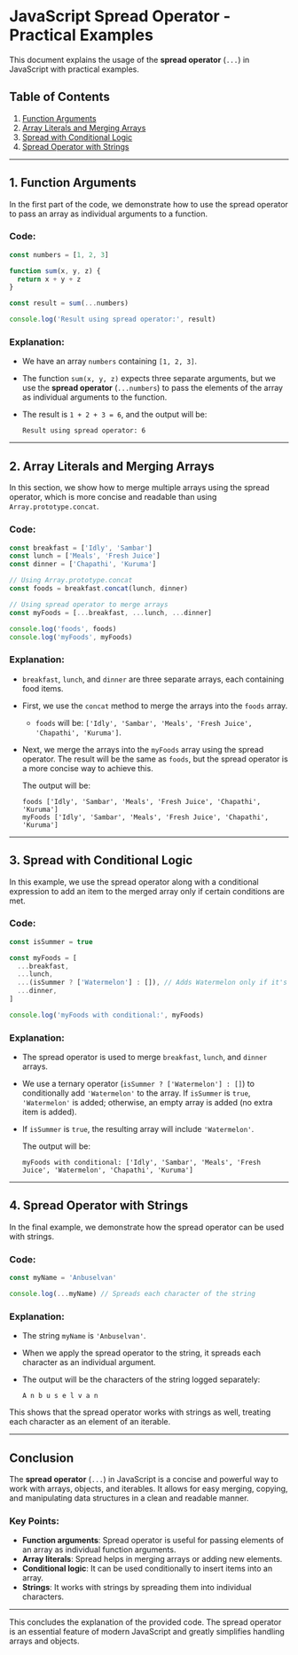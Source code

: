 # JavaScript Spread Operator - Practical Examples

This document explains the usage of the **spread operator** (`...`) in JavaScript with practical examples.

## Table of Contents

1. [Function Arguments](#function-arguments)
2. [Array Literals and Merging Arrays](#array-literals-and-merging-arrays)
3. [Spread with Conditional Logic](#spread-with-conditional-logic)
4. [Spread Operator with Strings](#spread-operator-with-strings)

---

## 1. Function Arguments

In the first part of the code, we demonstrate how to use the spread operator to pass an array as individual arguments to a function.

### Code:

```javascript
const numbers = [1, 2, 3]

function sum(x, y, z) {
  return x + y + z
}

const result = sum(...numbers)

console.log('Result using spread operator:', result)
```

### Explanation:

- We have an array `numbers` containing `[1, 2, 3]`.
- The function `sum(x, y, z)` expects three separate arguments, but we use the **spread operator** (`...numbers`) to pass the elements of the array as individual arguments to the function.
- The result is `1 + 2 + 3 = 6`, and the output will be:

  ```
  Result using spread operator: 6
  ```

---

## 2. Array Literals and Merging Arrays

In this section, we show how to merge multiple arrays using the spread operator, which is more concise and readable than using `Array.prototype.concat`.

### Code:

```javascript
const breakfast = ['Idly', 'Sambar']
const lunch = ['Meals', 'Fresh Juice']
const dinner = ['Chapathi', 'Kuruma']

// Using Array.prototype.concat
const foods = breakfast.concat(lunch, dinner)

// Using spread operator to merge arrays
const myFoods = [...breakfast, ...lunch, ...dinner]

console.log('foods', foods)
console.log('myFoods', myFoods)
```

### Explanation:

- `breakfast`, `lunch`, and `dinner` are three separate arrays, each containing food items.
- First, we use the `concat` method to merge the arrays into the `foods` array.
  - `foods` will be: `['Idly', 'Sambar', 'Meals', 'Fresh Juice', 'Chapathi', 'Kuruma']`.
- Next, we merge the arrays into the `myFoods` array using the spread operator. The result will be the same as `foods`, but the spread operator is a more concise way to achieve this.

  The output will be:

  ```
  foods ['Idly', 'Sambar', 'Meals', 'Fresh Juice', 'Chapathi', 'Kuruma']
  myFoods ['Idly', 'Sambar', 'Meals', 'Fresh Juice', 'Chapathi', 'Kuruma']
  ```

---

## 3. Spread with Conditional Logic

In this example, we use the spread operator along with a conditional expression to add an item to the merged array only if certain conditions are met.

### Code:

```javascript
const isSummer = true

const myFoods = [
  ...breakfast,
  ...lunch,
  ...(isSummer ? ['Watermelon'] : []), // Adds Watermelon only if it's summer
  ...dinner,
]

console.log('myFoods with conditional:', myFoods)
```

### Explanation:

- The spread operator is used to merge `breakfast`, `lunch`, and `dinner` arrays.
- We use a ternary operator (`isSummer ? ['Watermelon'] : []`) to conditionally add `'Watermelon'` to the array. If `isSummer` is `true`, `'Watermelon'` is added; otherwise, an empty array is added (no extra item is added).
- If `isSummer` is `true`, the resulting array will include `'Watermelon'`.

  The output will be:

  ```
  myFoods with conditional: ['Idly', 'Sambar', 'Meals', 'Fresh Juice', 'Watermelon', 'Chapathi', 'Kuruma']
  ```

---

## 4. Spread Operator with Strings

In the final example, we demonstrate how the spread operator can be used with strings.

### Code:

```javascript
const myName = 'Anbuselvan'

console.log(...myName) // Spreads each character of the string
```

### Explanation:

- The string `myName` is `'Anbuselvan'`.
- When we apply the spread operator to the string, it spreads each character as an individual argument.
- The output will be the characters of the string logged separately:

  ```
  A n b u s e l v a n
  ```

This shows that the spread operator works with strings as well, treating each character as an element of an iterable.

---

## Conclusion

The **spread operator** (`...`) in JavaScript is a concise and powerful way to work with arrays, objects, and iterables. It allows for easy merging, copying, and manipulating data structures in a clean and readable manner.

### Key Points:

- **Function arguments**: Spread operator is useful for passing elements of an array as individual function arguments.
- **Array literals**: Spread helps in merging arrays or adding new elements.
- **Conditional logic**: It can be used conditionally to insert items into an array.
- **Strings**: It works with strings by spreading them into individual characters.

---

This concludes the explanation of the provided code. The spread operator is an essential feature of modern JavaScript and greatly simplifies handling arrays and objects.
